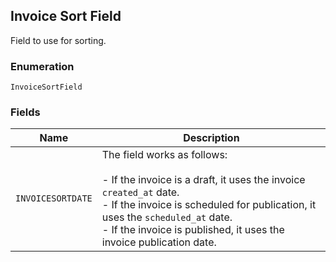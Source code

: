 ## Invoice Sort Field

Field to use for sorting.

### Enumeration

`InvoiceSortField`

### Fields

| Name | Description |
|  --- | --- |
| `INVOICESORTDATE` | The field works as follows:<br><br>- If the invoice is a draft, it uses the invoice `created_at` date.<br>- If the invoice is scheduled for publication, it uses the `scheduled_at` date.<br>- If the invoice is published, it uses the invoice publication date. |


